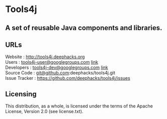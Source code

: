 # Tools4j
## A set of reusable Java components and libraries.

## URLs

Website         : http://tools4j.deephacks.org  
Users           : tools4j-user@googlegroups.com [link](groups.google.com/group/tools4j-user)  
Developers      : tools4j-dev@googlegroups.com [link](groups.google.com/group/tools4j-dev)  
Source Code     : git@github.com:deephacks/tools4j.git  
Issue Tracker   : https://github.com/deephacks/tools4j/issues  

## Licensing

This distribution, as a whole, is licensed under the terms of the Apache License, Version 2.0 (see license.txt).